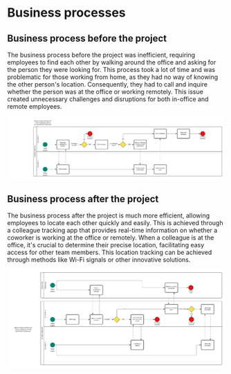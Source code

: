# Business processes

## Business process before the project

The business process before the project was inefficient, requiring employees to find each other by walking around the office and asking for the person they were looking for. This process took a lot of time and was problematic for those working from home, as they had no way of knowing the other person's location. Consequently, they had to call and inquire whether the person was at the office or working remotely. This issue created unnecessary challenges and disruptions for both in-office and remote employees.

![Business process before the project](../Images/Process1.png)

## Business process after the project

The business process after the project is much more efficient, allowing employees to locate each other quickly and easily. This is achieved through a colleague tracking app that provides real-time information on whether a coworker is working at the office or remotely. When a colleague is at the office, it's crucial to determine their precise location, facilitating easy access for other team members. This location tracking can be achieved through methods like Wi-Fi signals or other innovative solutions.

![Business process after the project](../Images/Process2.png)
